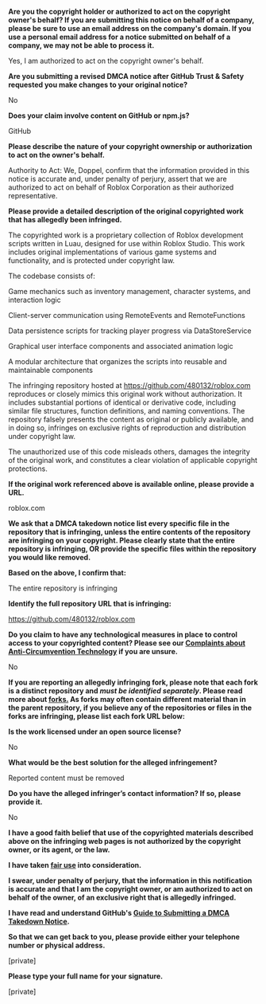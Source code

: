 **Are you the copyright holder or authorized to act on the copyright owner's behalf? If you are submitting this notice on behalf of a company, please be sure to use an email address on the company's domain. If you use a personal email address for a notice submitted on behalf of a company, we may not be able to process it.**

Yes, I am authorized to act on the copyright owner's behalf.

**Are you submitting a revised DMCA notice after GitHub Trust & Safety requested you make changes to your original notice?**

No

**Does your claim involve content on GitHub or npm.js?**

GitHub

**Please describe the nature of your copyright ownership or authorization to act on the owner's behalf.**

Authority to Act: We, Doppel, confirm that the information provided in this notice is accurate and, under penalty of perjury, assert that we are authorized to act on behalf of Roblox Corporation as their authorized representative.

**Please provide a detailed description of the original copyrighted work that has allegedly been infringed.**

The copyrighted work is a proprietary collection of Roblox development scripts written in Luau, designed for use within Roblox Studio. This work includes original implementations of various game systems and functionality, and is protected under copyright law.

The codebase consists of:

Game mechanics such as inventory management, character systems, and interaction logic

Client-server communication using RemoteEvents and RemoteFunctions

Data persistence scripts for tracking player progress via DataStoreService

Graphical user interface components and associated animation logic

A modular architecture that organizes the scripts into reusable and maintainable components

The infringing repository hosted at https://github.com/480132/roblox.com reproduces or closely mimics this original work without authorization. It includes substantial portions of identical or derivative code, including similar file structures, function definitions, and naming conventions. The repository falsely presents the content as original or publicly available, and in doing so, infringes on exclusive rights of reproduction and distribution under copyright law.

The unauthorized use of this code misleads others, damages the integrity of the original work, and constitutes a clear violation of applicable copyright protections.

**If the original work referenced above is available online, please provide a URL.**

roblox.com

**We ask that a DMCA takedown notice list every specific file in the repository that is infringing, unless the entire contents of the repository are infringing on your copyright. Please clearly state that the entire repository is infringing, OR provide the specific files within the repository you would like removed.**

**Based on the above, I confirm that:**

The entire repository is infringing

**Identify the full repository URL that is infringing:**

https://github.com/480132/roblox.com

**Do you claim to have any technological measures in place to control access to your copyrighted content? Please see our <a href="https://docs.github.com/articles/guide-to-submitting-a-dmca-takedown-notice#complaints-about-anti-circumvention-technology">Complaints about Anti-Circumvention Technology</a> if you are unsure.**

No

**If you are reporting an allegedly infringing fork, please note that each fork is a distinct repository and <i>must be identified separately</i>. Please read more about <a href="https://docs.github.com/articles/dmca-takedown-policy#b-what-about-forks-or-whats-a-fork">forks.</a> As forks may often contain different material than in the parent repository, if you believe any of the repositories or files in the forks are infringing, please list each fork URL below:**

**Is the work licensed under an open source license?**

No

**What would be the best solution for the alleged infringement?**

Reported content must be removed

**Do you have the alleged infringer’s contact information? If so, please provide it.**

No

**I have a good faith belief that use of the copyrighted materials described above on the infringing web pages is not authorized by the copyright owner, or its agent, or the law.**

**I have taken <a href="https://www.lumendatabase.org/topics/22">fair use</a> into consideration.**

**I swear, under penalty of perjury, that the information in this notification is accurate and that I am the copyright owner, or am authorized to act on behalf of the owner, of an exclusive right that is allegedly infringed.**

**I have read and understand GitHub's <a href="https://docs.github.com/articles/guide-to-submitting-a-dmca-takedown-notice/">Guide to Submitting a DMCA Takedown Notice</a>.**

**So that we can get back to you, please provide either your telephone number or physical address.**

[private]

**Please type your full name for your signature.**

[private]

